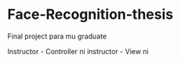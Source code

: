 # Face-Recognition-thesis
Final project para mu graduate

Instructor - Controller ni
instructor - View ni
